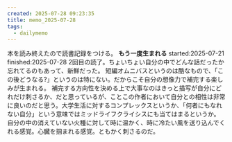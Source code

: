 ```yaml
---
created: 2025-07-28 09:23:35
title: memo_2025-07-28
tags:
  - dailymemo
---
```

本を読み終えたので読書記録をつける。
**もう一度生まれる**
started:2025-07-21
finished:2025-07-28
2回目の読了。ちょいちょい自分の中でどんな話だったか忘れてるのもあって、新鮮だった。
短編オムニバスというのは酷なもので、「この後どうなる?」というのは特にない。だからこそ自分の想像力で補完する楽しみが生まれる。
補完する方向性を決める上で大事なのはきっと描写が自分にどれだけ刺さるか、だと思っているが、ことこの作者において自分との相性は非常に良いのだと思う。大学生活に対するコンプレックスというか、「何者にもなれない自分」という意味ではミッドライフクライシスにも当てはまるというか。
自分の中の消えていない火種に対して時に温かく、時に冷たい風を送り込んでくれる感覚。心臓を掴まれる感覚。ともかく刺さるのだ。